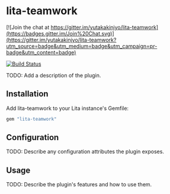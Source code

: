 # lita-teamwork

[![Join the chat at https://gitter.im/yutakakinjyo/lita-teamwork](https://badges.gitter.im/Join%20Chat.svg)](https://gitter.im/yutakakinjyo/lita-teamwork?utm_source=badge&utm_medium=badge&utm_campaign=pr-badge&utm_content=badge)

[![Build Status](https://travis-ci.org/yutakakinjyo/lita-teamwork.png?branch=master)](https://travis-ci.org/yutakakinjyo/lita-teamwork)

TODO: Add a description of the plugin.

## Installation

Add lita-teamwork to your Lita instance's Gemfile:

``` ruby
gem "lita-teamwork"
```

## Configuration

TODO: Describe any configuration attributes the plugin exposes.

## Usage

TODO: Describe the plugin's features and how to use them.
